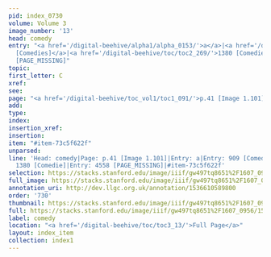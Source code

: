 ```yaml
---
pid: index_0730
volume: Volume 3
image_number: '13'
head: comedy
entry: "<a href='/digital-beehive/alpha1/alpha_0153/'>a</a>|<a href='/digital-beehive/toc/toc2_169/'>909
  [Comedies]</a>|<a href='/digital-beehive/toc/toc2_269/'>1380 [Comedie]</a>|4558
  [PAGE_MISSING]"
topic: 
first_letter: C
xref: 
see: 
page: "<a href='/digital-beehive/toc_vol1/toc1_091/'>p.41 [Image 1.101]</a>"
add: 
type: 
index: 
insertion_xref: 
insertion: 
item: "#item-73c5f622f"
unparsed: 
line: 'Head: comedy|Page: p.41 [Image 1.101]|Entry: a|Entry: 909 [Comedies]|Entry:
  1380 [Comedie]|Entry: 4558 [PAGE_MISSING]|#item-73c5f622f'
selection: https://stacks.stanford.edu/image/iiif/gw497tq8651%2F1607_0956/1543,1103,732,160/full/0/default.jpg
full_image: https://stacks.stanford.edu/image/iiif/gw497tq8651%2F1607_0956/full/full/0/default.jpg
annotation_uri: http://dev.llgc.org.uk/annotation/1536610589800
order: '730'
thumbnail: https://stacks.stanford.edu/image/iiif/gw497tq8651%2F1607_0956/1543,1103,732,160/150,/0/default.jpg
full: https://stacks.stanford.edu/image/iiif/gw497tq8651%2F1607_0956/1543,1103,732,160/full/0/default.jpg
label: comedy
location: "<a href='/digital-beehive/toc/toc3_13/'>Full Page</a>"
layout: index_item
collection: index1
---
```

